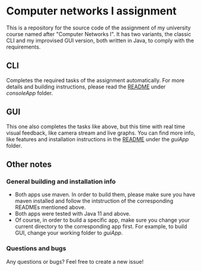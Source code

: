 # Computer networks I assignment 
This is a repository for the source code of the assignment of my university course named after "Computer Networks I". It has two variants, the classic CLI and my improvised GUI version, both written in Java, to comply with the requirements.

## CLI
Completes the required tasks of the assignment automatically. For more details and building instructions, please read the [README](consoleApp/README.md) under _consoleApp_ folder.

## GUI
This one also completes the tasks like above, but this time with real time visual feedback, like camera stream and live graphs. You can find more info, like features and installation instructions in the [README](guiApp/README.md) under the _guiApp_ folder.

## Other notes
### General building and installation info
- Both apps use maven. In order to build them, please make sure you have maven installed and follow the intstruction of the corresponding READMEs mentioned above.
- Both apps were tested with Java 11 and above.
- Of course, in order to build a specific app, make sure you change your current directory to the corresponding app first. For example, to build GUI, change your working folder to _guiApp_.

### Questions and bugs
Any questions or bugs? Feel free to create a new issue!